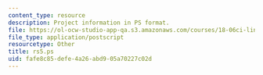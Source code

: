 ```yaml
---
content_type: resource
description: Project information in PS format.
file: https://ol-ocw-studio-app-qa.s3.amazonaws.com/courses/18-06ci-linear-algebra-communications-intensive-spring-2004/fafe8c85defe4a26abd905a70227c02d_rs5.ps
file_type: application/postscript
resourcetype: Other
title: rs5.ps
uid: fafe8c85-defe-4a26-abd9-05a70227c02d
---
```

